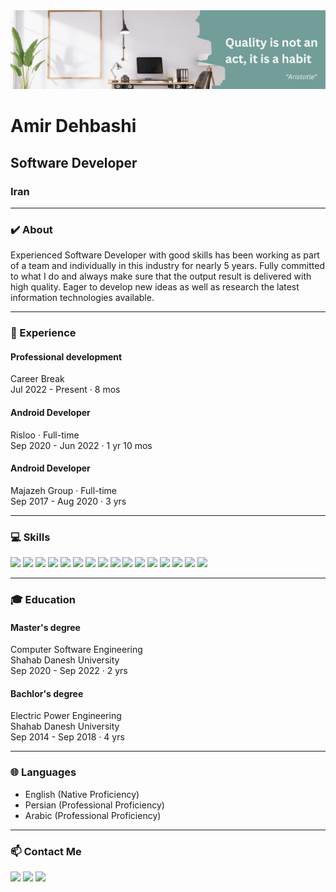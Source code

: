 <img src="Banner.png" width="fill">

# Amir Dehbashi
## Software Developer
### Iran

-----------------------------------------------------------------------------------------------------------------------------------------------------------------------------------

### ✔️ About

Experienced Software Developer with good skills has been working as part of a team and individually in this industry for nearly 5 years. Fully committed to what I do and always make sure that the output result is delivered with high quality. Eager to develop new ideas as well as research the latest information technologies available.

-----------------------------------------------------------------------------------------------------------------------------------------------------------------------------------

### 📌 Experience

#### Professional development <br/>
  Career Break <br/>
  Jul 2022 - Present · 8 mos
  
#### Android Developer <br/>
  Risloo · Full-time <br/>
  Sep 2020 - Jun 2022 · 1 yr 10 mos <br/>
  
#### Android Developer <br/>
  Majazeh Group · Full-time <br/>
  Sep 2017 - Aug 2020 · 3 yrs <br/>

-----------------------------------------------------------------------------------------------------------------------------------------------------------------------------------

### 💻 Skills

[![](https://img.shields.io/badge/Android-3DDC84?style=flat&logo=Android&logoColor=white)](https://developer.android.com/studio)
[![](https://img.shields.io/badge/Java-007396?style=flat&logo=Oracle&logoColor=white)](https://oracle.com/java)
[![](https://img.shields.io/badge/IntelliJ-f62e5b?style=flat&logo=IntelliJ%20IDEA&logoColor=white)](https://jetbrains.com/idea)
[![](https://img.shields.io/badge/Trello-0079BF?style=flat&logo=Trello&logoColor=white)](https://trello.com)
[![](https://img.shields.io/badge/ClickUp-7b68ee?style=flat&logo=ClickUp&logoColor=white)](https://clickup.com)
[![](https://img.shields.io/badge/Jira-2684ff?style=flat&logo=Jira&logoColor=white)](https://atlassian.com/software/jira)
[![](https://img.shields.io/badge/Word-2b579a?style=flat&logo=Microsoft%20Word&logoColor=white)](https://microsoft.com)
[![](https://img.shields.io/badge/Powerpoint-b7472a?style=flat&logo=Microsoft%20Powerpoint&logoColor=white)](https://microsoft.com)
[![](https://img.shields.io/badge/Excel-217346?style=flat&logo=Microsoft%20Excel&logoColor=white)](https://microsoft.com)
[![](https://img.shields.io/badge/Selenium-59b943?style=flat&logo=Selenium&logoColor=white)](https://selenium.dev)
[![](https://img.shields.io/badge/Appium-622e8b?style=flat&logo=appium&logoColor=white)](https://appium.io)
[![](https://img.shields.io/badge/Apache%20Jmeter-d22128?style=flat&logo=Apache%20Jmeter&logoColor=white)](https://jmeter.apache.org)
[![](https://img.shields.io/badge/Postman-FF6C37?style=flat&logo=Postman&logoColor=white)](https://postman.com)
[![](https://img.shields.io/badge/Sonarqube-4c9bd6?style=flat&logo=Sonarqube&logoColor=white)](https://sonarqube.org)
[![](https://img.shields.io/badge/Git-f54d27?style=flat&logo=Git&logoColor=white)](https://git-scm.com)
[![](https://img.shields.io/badge/Jenkins-5a6268?style=flat&logo=Jenkins&logoColor=white)](https://jenkins.io)

-----------------------------------------------------------------------------------------------------------------------------------------------------------------------------------

### 🎓 Education

#### Master's degree <br/>
  Computer Software Engineering <br/>
  Shahab Danesh University <br/>
  Sep 2020 - Sep 2022 · 2 yrs <br/>
  
#### Bachlor's degree <br/>
  Electric Power Engineering <br/>
  Shahab Danesh University <br/>
  Sep 2014 - Sep 2018 · 4 yrs <br/>

-----------------------------------------------------------------------------------------------------------------------------------------------------------------------------------

### 🌐 Languages

* English (Native Proficiency) <br/>
* Persian (Professional Proficiency) <br/>
* Arabic (Professional Proficiency)

-----------------------------------------------------------------------------------------------------------------------------------------------------------------------------------

### 📫 Contact Me

[![](https://img.shields.io/badge/Telegram-2CA5E0?style=flat&logo=Telegram&logoColor=white)](https://telegram.me/a_dehbashi100)
[![](https://img.shields.io/badge/Instagram-E4405F?style=flat&logo=Instagram&logoColor=white)](https://instagram.com/a_dehbashi100)
[![](https://img.shields.io/badge/Linkedin-0A66C2?style=flat&logo=Linkedin&logoColor=white)](https://linkedin.com/in/amirdehbashi)
